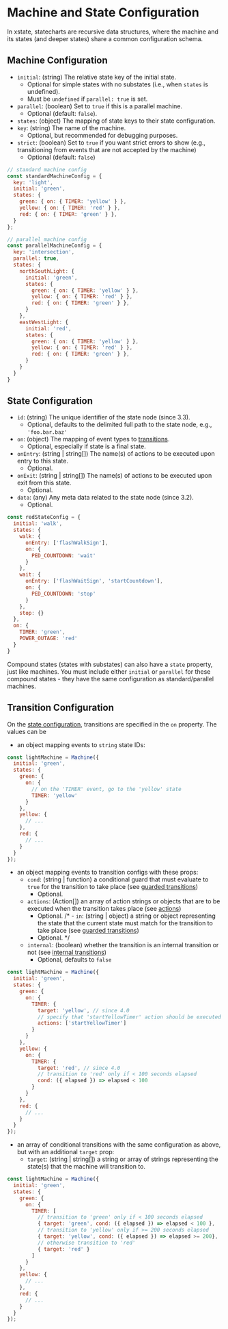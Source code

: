 # Machine and State Configuration

In xstate, statecharts are recursive data structures, where the machine and its states (and deeper states) share a common configuration schema.

## Machine Configuration

- `initial`: (string) The relative state key of the initial state.
  - Optional for simple states with no substates (i.e., when `states` is undefined).
  - Must be `undefined` if `parallel: true` is set.
- `parallel`: (boolean) Set to `true` if this is a parallel machine.
  - Optional (default: `false`).
- `states`: (object) The mapping of state keys to their state configuration.
- `key`: (string) The name of the machine.
  - Optional, but recommended for debugging purposes.
- `strict`: (boolean) Set to `true` if you want strict errors to show (e.g., transitioning from events that are not accepted by the machine)
  - Optional (default: `false`)

```js
// standard machine config
const standardMachineConfig = {
  key: 'light',
  initial: 'green',
  states: {
    green: { on: { TIMER: 'yellow' } },
    yellow: { on: { TIMER: 'red' } },
    red: { on: { TIMER: 'green' } },
  }
};

// parallel machine config
const parallelMachineConfig = {
  key: 'intersection',
  parallel: true,
  states: {
    northSouthLight: {
      initial: 'green',
      states: {
        green: { on: { TIMER: 'yellow' } },
        yellow: { on: { TIMER: 'red' } },
        red: { on: { TIMER: 'green' } },
      }
    },
    eastWestLight: {
      initial: 'red',
      states: {
        green: { on: { TIMER: 'yellow' } },
        yellow: { on: { TIMER: 'red' } },
        red: { on: { TIMER: 'green' } },
      }
    }
  }
}
```

## State Configuration
- `id`: (string) The unique identifier of the state node (since 3.3).
  - Optional, defaults to the delimited full path to the state node, e.g., `'foo.bar.baz'`
- `on`: (object) The mapping of event types to [transitions](#transition-configuration).
  - Optional, especially if state is a final state.
- `onEntry`: (string | string[]) The name(s) of actions to be executed upon entry to this state.
  - Optional.
- `onExit`: (string | string[]) The name(s) of actions to be executed upon exit from this state.
  - Optional.
- `data`: (any) Any meta data related to the state node (since 3.2).
  - Optional.

```js
const redStateConfig = {
  initial: 'walk',
  states: {
    walk: {
      onEntry: ['flashWalkSign'],
      on: {
        PED_COUNTDOWN: 'wait'
      }
    },
    wait: {
      onEntry: ['flashWaitSign', 'startCountdown'],
      on: {
        PED_COUNTDOWN: 'stop'
      }
    },
    stop: {}
  },
  on: {
    TIMER: 'green',
    POWER_OUTAGE: 'red'
  }
}
```

Compound states (states with substates) can also have a `state` property, just like machines. You must include either `initial` or `parallel` for these compound states - they have the same configuration as standard/parallel machines.

## Transition Configuration

On the [state configuration](#state-configuration), transitions are specified in the `on` property. The values can be
- an object mapping events to `string` state IDs:

```js
const lightMachine = Machine({
  initial: 'green',
  states: {
    green: {
      on: {
        // on the 'TIMER' event, go to the 'yellow' state
        TIMER: 'yellow'
      }
    },
    yellow: {
      // ...
    },
    red: {
      // ...
    }
  }
});
```

- an object mapping events to transition configs with these props:
  - `cond`: (string | function) a conditional guard that must evaluate to `true` for the transition to take place (see [guarded transitions](guides/guards.md))
    - Optional.
  - `actions`: (Action[]) an array of action strings or objects that are to be executed when the transition takes place (see [actions](api/actions.md))
    - Optional.
/* - `in`: (string | object) a string or object representing the state that the current state must match for the transition to take place (see [guarded transitions](guides/guards.md))
    - Optional. */
  - `internal`: (boolean) whether the transition is an internal transition or not (see [internal transitions](guides/internal.md))
    - Optional, defaults to `false`

```js
const lightMachine = Machine({
  initial: 'green',
  states: {
    green: {
      on: {
        TIMER: {
          target: 'yellow', // since 4.0
          // specify that 'startYellowTimer' action should be executed
          actions: ['startYellowTimer']
        }
      }
    },
    yellow: {
      on: {
        TIMER: {
          target: 'red', // since 4.0
          // transition to 'red' only if < 100 seconds elapsed
          cond: ({ elapsed }) => elapsed < 100
        }
      }
    },
    red: {
      // ...
    }
  }
});
```

- an array of conditional transitions with the same configuration as above, but with an additional `target` prop:
  - `target`: (string | string[]) a string or array of strings representing the state(s) that the machine will transition to.

```js
const lightMachine = Machine({
  initial: 'green',
  states: {
    green: {
      on: {
        TIMER: [
          // transition to 'green' only if < 100 seconds elapsed
          { target: 'green', cond: ({ elapsed }) => elapsed < 100 },
          // transition to 'yellow' only if >= 200 seconds elapsed
          { target: 'yellow', cond: ({ elapsed }) => elapsed >= 200},
          // otherwise transition to 'red'
          { target: 'red' }
        ]
      }
    },
    yellow: {
      // ...
    },
    red: {
      // ...
    }
  }
});
```
